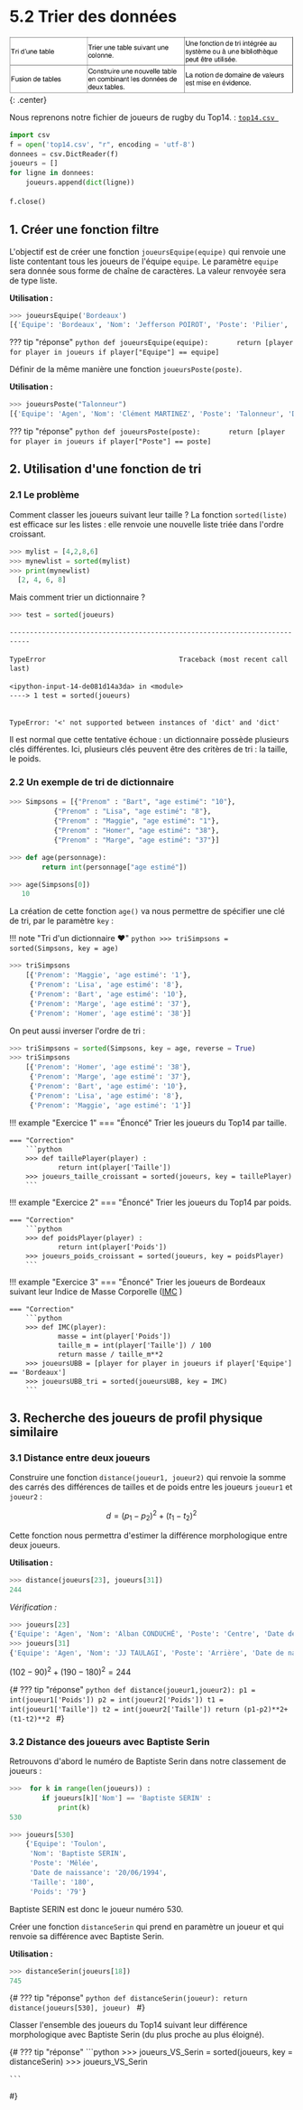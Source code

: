 # 5.2 Trier des données

![image](data/BO.png){: .center}



Nous reprenons notre fichier de joueurs de rugby du Top14. : [`top14.csv `](../data/top14.csv)



```python
import csv
f = open('top14.csv', "r", encoding = 'utf-8')
donnees = csv.DictReader(f)
joueurs = []
for ligne in donnees:
    joueurs.append(dict(ligne))
    
f.close()
```

## 1. Créer une fonction filtre
L'objectif est de créer une fonction `joueursEquipe(equipe)` qui renvoie une liste contentant tous les joueurs de l'équipe `equipe`. 
Le paramètre `equipe` sera donnée sous forme de chaîne de caractères. 
La valeur renvoyée sera de type liste.

**Utilisation :**

```python
>>> joueursEquipe('Bordeaux')
[{'Equipe': 'Bordeaux', 'Nom': 'Jefferson POIROT', 'Poste': 'Pilier', 'Date de naissance': '01/11/1992', 'Taille': '181', 'Poids': '117'}, {'Equipe': 'Bordeaux', 'Nom': 'Lasha TABIDZE', 'Poste': 'Pilier', 'Date de naissance': '04/07/1997', 'Taille': '185', 'Poids': '117'}, {'Equipe': 'Bordeaux', 'Nom': 'Laurent DEL.....
```



??? tip "réponse"
    ```python
    def joueursEquipe(equipe):      
        return [player for player in joueurs if player["Equipe"] == equipe]
    ```


Définir de la même manière une fonction `joueursPoste(poste)`.

**Utilisation :**
```python
>>> joueursPoste("Talonneur")
[{'Equipe': 'Agen', 'Nom': 'Clément MARTINEZ', 'Poste': 'Talonneur', 'Date de naissance': '14/03/1996', 'Taille': '181', 'Poids': '105'}, {'Equipe': 'Agen', 'Nom': 'Marc BARTHOMEUF', 'Poste': 'T...
```


??? tip "réponse"
    ```python
    def joueursPoste(poste):      
        return [player for player in joueurs if player["Poste"] == poste]
    ```



## 2. Utilisation d'une fonction de tri




### 2.1 Le problème
Comment classer les joueurs suivant leur taille ?
La fonction `sorted(liste)` est efficace sur les listes : elle renvoie une nouvelle liste triée dans l'ordre croissant.


```python
>>> mylist = [4,2,8,6]
>>> mynewlist = sorted(mylist)
>>> print(mynewlist)
  [2, 4, 6, 8]
```

  


Mais comment trier un dictionnaire ? 


```python
>>> test = sorted(joueurs)
```


    ---------------------------------------------------------------------------

    TypeError                                 Traceback (most recent call last)

    <ipython-input-14-de081d14a3da> in <module>
    ----> 1 test = sorted(joueurs)
    

    TypeError: '<' not supported between instances of 'dict' and 'dict'


Il est normal que cette tentative échoue : un dictionnaire possède plusieurs clés différentes.
Ici, plusieurs clés peuvent être des critères de tri : la taille, le poids.

### 2.2 Un exemple de tri de dictionnaire


```python
>>> Simpsons = [{"Prenom" : "Bart", "age estimé": "10"},
           {"Prenom" : "Lisa", "age estimé": "8"},
           {"Prenom" : "Maggie", "age estimé": "1"},
           {"Prenom" : "Homer", "age estimé": "38"},
           {"Prenom" : "Marge", "age estimé": "37"}]
```


```python
>>> def age(personnage):
        return int(personnage["age estimé"])
```


```python
>>> age(Simpsons[0])
   10
```



La création de cette fonction `age()` va nous permettre de spécifier une clé de tri, par le paramètre `key` :

!!! note "Tri d'un dictionnaire :heart:"
    ```python
    >>> triSimpsons = sorted(Simpsons, key = age)
    ```


```python
>>> triSimpsons
    [{'Prenom': 'Maggie', 'age estimé': '1'},
     {'Prenom': 'Lisa', 'age estimé': '8'},
     {'Prenom': 'Bart', 'age estimé': '10'},
     {'Prenom': 'Marge', 'age estimé': '37'},
     {'Prenom': 'Homer', 'age estimé': '38'}]

```


On peut aussi inverser l'ordre de tri :


```python
>>> triSimpsons = sorted(Simpsons, key = age, reverse = True)
>>> triSimpsons
    [{'Prenom': 'Homer', 'age estimé': '38'},
     {'Prenom': 'Marge', 'age estimé': '37'},
     {'Prenom': 'Bart', 'age estimé': '10'},
     {'Prenom': 'Lisa', 'age estimé': '8'},
     {'Prenom': 'Maggie', 'age estimé': '1'}]

```



!!! example "Exercice 1"
    === "Énoncé"
        Trier les joueurs du Top14 par taille.
    
    === "Correction"
        ```python
        >>> def taillePlayer(player) :
                return int(player['Taille'])
        >>> joueurs_taille_croissant = sorted(joueurs, key = taillePlayer)
        ```
    

!!! example "Exercice 2"
    === "Énoncé"
        Trier les joueurs du Top14 par poids.
    
    === "Correction"
        ```python
        >>> def poidsPlayer(player) :
                return int(player['Poids'])
        >>> joueurs_poids_croissant = sorted(joueurs, key = poidsPlayer)
        ```
    

!!! example "Exercice 3"
    === "Énoncé"
        Trier les joueurs de Bordeaux suivant leur Indice de Masse Corporelle ([IMC](https://fr.wikipedia.org/wiki/Indice_de_masse_corporelle) )
    
    
    === "Correction"
        ```python
        >>> def IMC(player):
                masse = int(player['Poids'])
                taille_m = int(player['Taille']) / 100
                return masse / taille_m**2
        >>> joueursUBB = [player for player in joueurs if player['Equipe'] == 'Bordeaux']
        >>> joueursUBB_tri = sorted(joueursUBB, key = IMC)
        ```
    



## 3. Recherche des joueurs de profil physique similaire

### 3.1 Distance entre deux joueurs
Construire une fonction `distance(joueur1, joueur2)` qui renvoie la somme des carrés des différences de tailles et de poids entre les joueurs `joueur1` et `joueur2` : 

$$d = (p_1-p_2)^2 + (t_1-t_2)^2$$

Cette fonction nous permettra d'estimer la différence morphologique entre deux joueurs.

**Utilisation :**
```python
>>> distance(joueurs[23], joueurs[31])
244
```

*Vérification :*
```python
>>> joueurs[23]
{'Equipe': 'Agen', 'Nom': 'Alban CONDUCHÉ', 'Poste': 'Centre', 'Date de naissance': '29/10/1996', 'Taille': '190', 'Poids': '102'}
>>> joueurs[31]
{'Equipe': 'Agen', 'Nom': 'JJ TAULAGI', 'Poste': 'Arrière', 'Date de naissance': '18/06/1993', 'Taille': '180', 'Poids': '90'}
```

$(102-90)^2+(190-180)^2=244$

{#
??? tip "réponse"
    ```python
    def distance(joueur1,joueur2):
        p1 = int(joueur1['Poids'])
        p2 = int(joueur2['Poids'])
        t1 = int(joueur1['Taille'])
        t2 = int(joueur2['Taille'])
        return (p1-p2)**2+(t1-t2)**2
    ```
#}

### 3.2 Distance des joueurs avec Baptiste Serin

Retrouvons d'abord le numéro de Baptiste Serin dans notre classement de joueurs :


```python
>>>  for k in range(len(joueurs)) :
        if joueurs[k]['Nom'] == 'Baptiste SERIN' :
            print(k)
530
```





```python
>>> joueurs[530]
    {'Equipe': 'Toulon',
     'Nom': 'Baptiste SERIN',
     'Poste': 'Mêlée',
     'Date de naissance': '20/06/1994',
     'Taille': '180',
     'Poids': '79'}
```


Baptiste SERIN est donc le joueur numéro 530.


Créer une fonction ```distanceSerin``` qui prend en paramètre un joueur et qui renvoie sa différence avec Baptiste Serin.

**Utilisation :**

```python
>>> distanceSerin(joueurs[18])
745
```

{#
??? tip "réponse"
    ```python
    def distanceSerin(joueur):
        return distance(joueurs[530], joueur)
    ```
#}

Classer l'ensemble des joueurs du Top14 suivant leur différence morphologique avec Baptiste Serin (du plus proche au plus éloigné).

{#
??? tip "réponse"
    ```python
    >>> joueurs_VS_Serin = sorted(joueurs, key = distanceSerin)
    >>> joueurs_VS_Serin

    ```
#}

